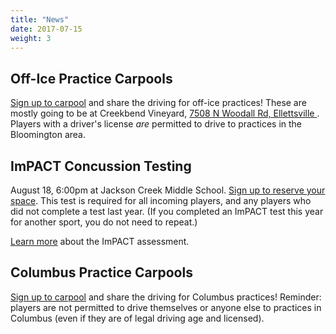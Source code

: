 ```yaml
---
title: "News"
date: 2017-07-15
weight: 3
---
```


<!--- 
<img class="image main" src="sponsor-placeholder.png">
--->

Off-Ice Practice Carpools
-------------------------
[Sign up to carpool][office] and share the driving for off-ice
practices! These are mostly going to be at Creekbend Vineyard, [7508
N Woodall Rd, Ellettsville <span class="icon
fa-map-marker"></span>][creekbend]. Players with a driver's license
_are_ permitted to drive to practices in the Bloomington area.

[office]: http://www.signupgenius.com/go/10c084bacaa28a0fa7-blades6
[creekbend]: https://www.google.com/maps/place/7508+N+Woodall+Rd,+Ellettsville,+IN+47429/@39.2693618,-86.5814495,17z/data=!3m1!4b1!4m5!3m4!1s0x886cf5555b49ab4b:0x84fec2627d04af5!8m2!3d39.2693577!4d-86.5792608

ImPACT Concussion Testing
-------------------------
August 18, 6:00pm at Jackson Creek Middle School.
[Sign up to reserve your space][impact]. This test is required for all incoming
players, and any players who did not complete a test last year.
(If you completed an ImPACT test this year for another sport, you do
not need to repeat.)

[Learn more][impacttest] about the ImPACT assessment.

[impact]: http://www.signupgenius.com/go/10c084bacaa28a0fa7-impact
[impacttest]: https://www.impacttest.com/

Columbus Practice Carpools
--------------------------
[Sign up to carpool][carpool] and share the driving for Columbus practices!
Reminder: players are not permitted to drive
themselves or anyone else to practices in Columbus (even if they are
of legal driving age and licensed).

[carpool]: http://www.signupgenius.com/go/10c084bacaa28a0fa7-blades6

